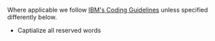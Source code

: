 Where applicable we follow [IBM's Coding Guidelines](https://www.ibm.com/docs/en/opw/8.2.0?topic=guide-sql-coding-guidelines) unless specified differently below.

- Captialize all reserved words
